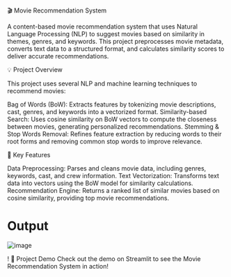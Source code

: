 🎬 Movie Recommendation System

A content-based movie recommendation system that uses Natural Language Processing (NLP) to suggest movies based on similarity in themes, genres, and keywords. This project preprocesses movie metadata, converts text data to a structured format, and calculates similarity scores to deliver accurate recommendations.

💡 Project Overview

This project uses several NLP and machine learning techniques to recommend movies:

Bag of Words (BoW): Extracts features by tokenizing movie descriptions, cast, genres, and keywords into a vectorized format.
Similarity-based Search: Uses cosine similarity on BoW vectors to compute the closeness between movies, generating personalized recommendations.
Stemming & Stop Words Removal: Refines feature extraction by reducing words to their root forms and removing common stop words to improve relevance.

📁 Key Features

Data Preprocessing: Parses and cleans movie data, including genres, keywords, cast, and crew information.
Text Vectorization: Transforms text data into vectors using the BoW model for similarity calculations.
Recommendation Engine: Returns a ranked list of similar movies based on cosine similarity, providing top movie recommendations.


# Output
![image](https://github.com/user-attachments/assets/2124bdac-e72f-456f-a9f2-46cfca92b9f6)

!
📄 Project Demo
Check out the demo on Streamlit to see the Movie Recommendation System in action!

